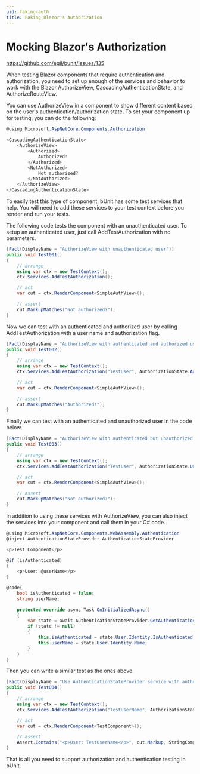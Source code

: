 ```yaml
---
uid: faking-auth
title: Faking Blazor's Authorization
---
```


# Mocking Blazor's Authorization

https://github.com/egil/bunit/issues/135

When testing Blazor components that require authentication and authorization, you need to set up enough of the services and behavior to work with the Blazor AuthorizeView, CascadingAuthenticationState, and AuthorizeRouteView.

You can use AuthorizeView in a component to show different content based on the user's authentication/authorization state. To set your component up for testing, you can do the following:

```c#
@using Microsoft.AspNetCore.Components.Authorization

<CascadingAuthenticationState>
	<AuthorizeView>
		<Authorized>
			Authorized!
		</Authorized>
		<NotAuthorized>
			Not authorized?
		</NotAuthorized>
	</AuthorizeView>
</CascadingAuthenticationState>
```

To easily test this type of component, bUnit has some test services that help. You will need to add these services to your test context before you render and run your tests.

The following code tests the component with an unauthenticated user. To setup an authenticated user, just call AddTestAuthorization with no parameters.

```c#
[Fact(DisplayName = "AuthorizeView with unauthenticated user")]
public void Test001()
{
	// arrange
	using var ctx = new TestContext();
	ctx.Services.AddTestAuthorization();

	// act
	var cut = ctx.RenderComponent<SimpleAuthView>();

	// assert
	cut.MarkupMatches("Not authorized?");
}
```

Now we can test with an authenticated and authorized user by calling AddTestAuthorization with a user name and authorization flag.

```c#
[Fact(DisplayName = "AuthorizeView with authenticated and authorized user")]
public void Test002()
{
	// arrange
	using var ctx = new TestContext();
	ctx.Services.AddTestAuthorization("TestUser", AuthorizationState.Authorized);

	// act
	var cut = ctx.RenderComponent<SimpleAuthView>();

	// assert
	cut.MarkupMatches("Authorized!");
}
```

Finally we can test with an authenticated and unauthorized user in the code below.

```c#
[Fact(DisplayName = "AuthorizeView with authenticated but unauthorized user")]
public void Test003()
{
	// arrange
	using var ctx = new TestContext();
	ctx.Services.AddTestAuthorization("TestUser", AuthorizationState.Unauthorized);

	// act
	var cut = ctx.RenderComponent<SimpleAuthView>();

	// assert
	cut.MarkupMatches("Not authorized?");
}
```

In addition to using these services with AuthorizeView, you can also inject the services into your component and call them in your C# code. 

```c#
@using Microsoft.AspNetCore.Components.WebAssembly.Authentication
@inject AuthenticationStateProvider AuthenticationStateProvider

<p>Test Component</p>

@if (isAuthenticated)
{
    <p>User: @userName</p>
}

@code{
    bool isAuthenticated = false;
    string userName;

    protected override async Task OnInitializedAsync()
    {
        var state = await AuthenticationStateProvider.GetAuthenticationStateAsync().ConfigureAwait(false);
        if (state != null)
        {
            this.isAuthenticated = state.User.Identity.IsAuthenticated;
            this.userName = state.User.Identity.Name;
        }
    }
}
```

Then you can write a similar test as the ones above.

```c#
[Fact(DisplayName = "Use AuthenticationStateProvider service with authenticated and authorized user")]
public void Test004()
{
	// arrange
	using var ctx = new TestContext();
	ctx.Services.AddTestAuthorization("TestUserName", AuthorizationState.Authorized);

	// act
	var cut = ctx.RenderComponent<TestComponent>();

	// assert
	Assert.Contains("<p>User: TestUserName</p>", cut.Markup, StringComparison.InvariantCulture);
}
```

That is all you need to support authorization and authentication testing in bUnit.